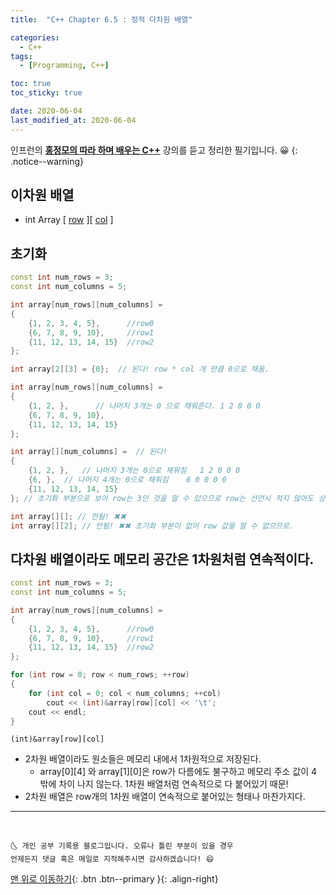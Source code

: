 ```yaml
---
title:  "C++ Chapter 6.5 : 정적 다차원 배열" 

categories:
  - C++
tags:
  - [Programming, C++]

toc: true
toc_sticky: true

date: 2020-06-04
last_modified_at: 2020-06-04
---
```

인프런의 **<u>홍정모의 따라 하며 배우는 C++</u>** 강의를 듣고 정리한 필기입니다. 😀
{: .notice--warning}


## 이차원 배열
- int Array [ <u>row</u> ][ <u>col</u> ]


## 초기화

```cpp
const int num_rows = 3;
const int num_columns = 5;

int array[num_rows][num_columns] = 
{ 
    {1, 2, 3, 4, 5},      //row0
    {6, 7, 8, 9, 10},     //row1
    {11, 12, 13, 14, 15}  //row2
};

int array[2][3] = {0};  // 된다! row * col 개 만큼 0으로 채움.

int array[num_rows][num_columns] = 
{
	{1, 2, },      // 나머지 3개는 0 으로 채워준다. 1 2 0 0 0
	{6, 7, 8, 9, 10},    
	{11, 12, 13, 14, 15}  
};

int array[][num_columns] =  // 된다! 
{
    {1, 2, },   // 나머지 3개는 0으로 채워짐   1 2 0 0 0
    {6, },  // 나머지 4개는 0으로 채워짐    6 0 0 0 0
    {11, 12, 13, 14, 15}   
}; // 초기화 부분으로 보아 row는 3인 것을 알 수 있으므로 row는 선언시 적지 않아도 상관없다.

int array[][]; // 안됨! ✖✖
int array[][2]; // 안됨! ✖✖ 초기화 부분이 없어 row 값을 알 수 없으므로.

```

## 다차원 배열이라도 메모리 공간은 1차원처럼 연속적이다.

```cpp
const int num_rows = 3;
const int num_columns = 5;

int array[num_rows][num_columns] = 
{
	{1, 2, 3, 4, 5},      //row0
    {6, 7, 8, 9, 10},     //row1
    {11, 12, 13, 14, 15}  //row2
};

for (int row = 0; row < num_rows; ++row)
{
	for (int col = 0; col < num_columns; ++col)
		cout << (int)&array[row][col] << '\t';
	cout << endl;
}
```

`(int)&array[row][col]`

- 2차원 배열이라도 원소들은 메모리 내에서 1차원적으로 저장된다.
  - array[0][4] 와 array[1][0]은 row가 다름에도 불구하고 메모리 주소 값이 4 밖에 차이 나지 않는다. 1차원 배열처럼 연속적으로 다 붙어있기 때문! 
- 2차원 배열은 row개의 1차원 배열이 연속적으로 붙어있는 형태나 마찬가지다. 

***
<br>

    🌜 개인 공부 기록용 블로그입니다. 오류나 틀린 부분이 있을 경우 
    언제든지 댓글 혹은 메일로 지적해주시면 감사하겠습니다! 😄

[맨 위로 이동하기](#){: .btn .btn--primary }{: .align-right}